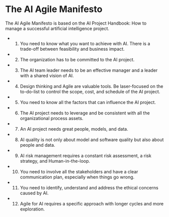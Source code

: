 # The AI Agile Manifesto

The AI Agile Manifesto is based on the AI Project Handbook: How to manage a successful artificial intelligence project.


- 1. You need to know what you want to achieve with AI. There is a trade-off between feasibility and business impact.
- 2. The organization has to be committed to the AI project.
- 3. The AI team leader needs to be an effective manager and a leader with a shared vision of AI.
- 4. Design thinking and Agile are valuable tools. Be laser-focused on the to-do-list to control the scope, cost, and schedule of the AI project.
- 5. You need to know all the factors that can influence the AI project.
- 6. The AI project needs to leverage and be consistent with all the organizational process assets.
- 7. An AI project needs great people, models, and data.
- 8. AI quality is not only about model and software quality but also about people and data.
- 9. AI risk management requires a constant risk assessment, a risk strategy, and Human-in-the-loop.
- 10. You need to involve all the stakeholders and have a clear communication plan, especially when things go wrong.
- 11. You need to identify, understand and address the ethical concerns caused by AI.
- 12. Agile for AI requires a specific approach with longer cycles and more exploration.    
